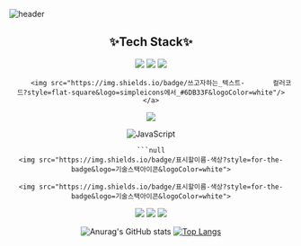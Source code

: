 
![header](https://capsule-render.vercel.app/api?type=cylinder&color=B5D5C5&height=200&section=header&text=jinyeee%&fontSize=90&fontColor=EAC7C7)<br> 

<!--
 헤더 예시
 <img src="https://capsule-render.vercel.app/api?type=wave&color=auto&height=300&section=header&text=capsule%20render&fontSize=90" />  

-->

<div align="center">
 
 
## ✨Tech Stack✨

 <img src="https://img.shields.io/badge/Python-3776AB?style=for-the-badge&logo=Python&logoColor=white"/>
 <img src="https://img.shields.io/badge/Spring Boot-6DB33F?style=for-the-badge&logo=Spring Boot&logoColor=white"/>
 <img src="https://img.shields.io/badge/Spring Boot-6DB33F?style=flat-square&logo=Spring Boot&logoColor=white">





<!-- 뱃지 예시

        <a href="클릭시 이동할 링크" target="_blank"><img src="https://img.shields.io/badge/뱃지-색코드?style=flat-square&logo=이미지 이름&logoColor=white"/></a>
        <img src="https://img.shields.io/badge/뱃지-색코드?style=for-the-badge&logo=이미지 이름&logoColor=black"><br>

-->



<!--[![Solved.ac Profile](http://mazassumnida.wtf/api/v2/generate_badge?boj=u20150180@smart2study.org)](https://solved.ac/u20150180@smart2study.org/)  //백준아이디-->

<!-- [![Top Langs](https://github-readme-stats.vercel.app/api/top-langs/?username=jinyeee)](https://github.com/jinyeee/github-readme-stats) -->
<!--    //아이디 경로 오류 -> 왜 나는지 검색해도 안 나온다...  -> 시간이 지나면 뜬다. 꽤 걸리는 듯  -->




         <img src="https://img.shields.io/badge/쓰고자하는_텍스트-       컬러코드?style=flat-square&logo=simpleicons에서_#6DB33F&logoColor=white"/></a>




<img src="https://img.shields.io/badge/Python-3776AB?style=for-the-badge&logo=Python&logoColor=white"/>

![JavaScript](https://img.shields.io/badge/javascript-%23323330.svg?style=for-the-badge&logo=javascript&logoColor=%23F7DF1E)

```
```null
<img src="https://img.shields.io/badge/표시할이름-색상?style=for-the-badge&logo=기술스택아이콘&logoColor=white">
```

```null
<img src="https://img.shields.io/badge/표시할이름-색상?style=for-the-badge&logo=기술스택아이콘&logoColor=white">
```
<img src="https://img.shields.io/badge/Android-3DDC84?style=flat-square&logo=Android&logoColor=white"/>


<img src="https://img.shields.io/badge/C++-00599C?style=for-the-badge&logo=C++&logoColor=white">


<img src="https://img.shields.io/badge/css-red?style=for-the-badge&logo=HTML5&logoColor=white">


![Anurag's GitHub stats](https://github-readme-stats.vercel.app/api?username=jinyeee&show_icons=true&theme=cobalt) <!-- //스탯-->
[![Top Langs](https://github-readme-stats.vercel.app/api/top-langs/?username=anuraghazra&layout=compact)](https://github.com/anuraghazra/github-readme-stats)

</div>
